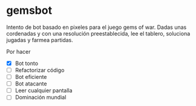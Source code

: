 # gemsbot
Intento de bot basado en pixeles para el juego gems of war. 
Dadas unas cordenadas y con una resolución preestablecida, lee el tablero, soluciona jugadas y farmea partidas.

Por hacer
 - [x] Bot tonto
 - [ ] Refactorizar código
 - [ ] Bot eficiente
 - [ ] Bot atacante
 - [ ] Leer cualquier pantalla
 - [ ] Dominación mundial
